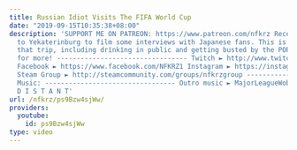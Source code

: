 ```yaml
---
title: Russian Idiot Visits The FIFA World Cup
date: "2019-09-15T10:35:38+08:00"
description: 'SUPPORT ME ON PATREON: https://www.patreon.com/nfkrz Recently I went
  to Yekaterinburg to film some interviews with Japanese fans. This is the rest of
  that trip, including drїnkїng in public and getting busted by the POPO. Smash like
  for more! --------------------------------- Twitch ► http://www.twitch.tv/nfkrz
  Facebook ► https://www.facebook.com/NFKRZ1 Instagram ► https://instagram.com/roman_nfkrz/
  Steam Group ► http://steamcommunity.com/groups/nfkrzgroup ---------------------------------
  Music: --------------------------------- Outro music ► MajorLeagueWobs/Holder -
  D I S T A N T'
url: /nfkrz/ps9Bzw4sjWw/
providers:
  youtube:
    id: ps9Bzw4sjWw
type: video
---
```

